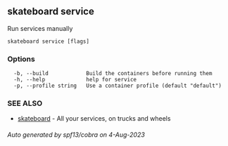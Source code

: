 ## skateboard service

Run services manually

```
skateboard service [flags]
```

### Options

```
  -b, --build            Build the containers before running them
  -h, --help             help for service
  -p, --profile string   Use a container profile (default "default")
```

### SEE ALSO

* [skateboard](skateboard.md)	 - All your services, on trucks and wheels

###### Auto generated by spf13/cobra on 4-Aug-2023

